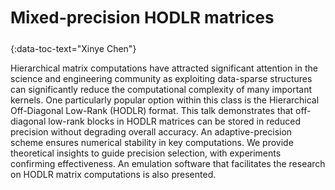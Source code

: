 <h3 id="chen" style="text-align: left;font-size:26px !important;">Mixed-precision HODLR matrices</h3>
{:data-toc-text="Xinye Chen"}

Hierarchical matrix computations have attracted significant attention in the 
science and engineering community as exploiting  data-sparse structures can 
significantly reduce the computational complexity of many important kernels. 
One particularly popular option within this class is the Hierarchical 
Off-Diagonal Low-Rank (HODLR) format. This talk demonstrates that off-diagonal 
low-rank blocks in HODLR matrices can be stored in reduced precision without
degrading overall accuracy. An adaptive-precision scheme ensures numerical 
stability in key computations. We provide theoretical insights to guide
precision selection, with experiments confirming effectiveness. An emulation 
software that facilitates the research on HODLR matrix computations is also 
presented.
